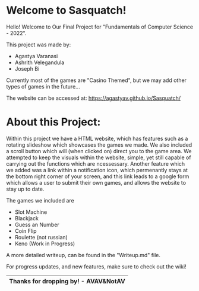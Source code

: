 # Welcome to Sasquatch!

Hello! Welcome to Our Final Project for "Fundamentals of Computer Science - 2022".

This project was made by:
-  Agastya Varanasi
-  Ashrith Velegandula
-  Joseph Bi

Currently most of the games are "Casino Themed", but we may add other types of games in the future...

The website can be accessed at: https://agastyav.github.io/Sasquatch/
  
  

# About this Project:

Within this project we have a HTML website, which has features such as a rotating slideshow which showcases the games we made. We also included a scroll button which will (when clicked on) direct you to the game area. We attempted to keep the visuals within the website, simple, yet still capable of carrying out the functions which are ncessessary. Another feature which we added was a link within a notification icon, which permenantly stays at the bottom right corner of your screen, and this link leads to a google form which allows a user to submit their own games, and allows the website to stay up to date.

The games we included are
- Slot Machine
- Blackjack
- Guess an Number
- Coin Flip
- Roulette (not russian)
- Keno (Work in Progress)

A more detailed writeup, can be found in the "Writeup.md" file.

For progress updates, and new features, make sure to check out the wiki!





| Thanks for dropping by! - AVAV&NotAV               |
|----------------------------------------------------|
